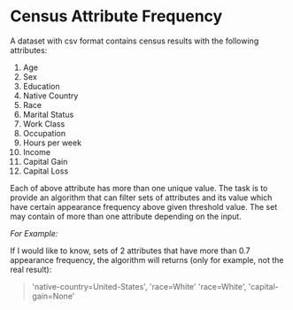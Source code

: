 # Census Attribute Frequency

A dataset with csv format contains census results with the following attributes:
1. Age
2. Sex
3. Education
4. Native Country
5. Race
6. Marital Status
7. Work Class
8. Occupation
9. Hours per week
10. Income
11. Capital Gain
12. Capital Loss

Each of above attribute has more than one unique value.
The task is to provide an algorithm that can filter sets of attributes and its value which have certain appearance frequency above given threshold value.
The set may contain of more than one attribute depending on the input.

*For Example:*

If I would like to know, sets of 2 attributes that have more than 0.7 appearance frequency, the algorithm will returns (only for example, not the real result):

>'native-country=United-States', 'race=White'
>'race=White', 'capital-gain=None'
